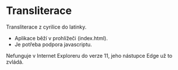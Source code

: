 # Transliterace

Transliterace z cyrilice do latinky.

- Aplikace běží v prohlížeči (index.html).
- Je potřeba podpora javascriptu.

Nefunguje v Internet Exploreru do verze 11, jeho nástupce Edge už to zvládá.
